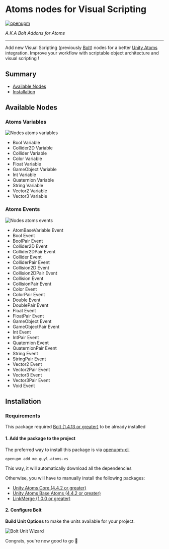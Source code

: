 ﻿Atoms nodes for Visual Scripting 
================================

[![openupm](https://img.shields.io/npm/v/me.guyl.atoms-vs?label=openupm&registry_uri=https://package.openupm.com)](https://openupm.com/packages/me.guyl.atoms-vs/)

*A.K.A Bolt Addons for Atoms*

----------------------------------------------------------------------------------------

Add new Visual Scripting (previously [Bolt](https://assetstore.unity.com/packages/tools/visual-scripting/bolt-163802))
nodes for a better [Unity Atoms](https://github.com/AdamRamberg/unity-atoms) integration.
Improve your workflow with scriptable object architecture and visual scripting !

## Summary

* [Available Nodes](https://github.com/bguyl/unity-atoms-vs#available-nodes)
* [Installation](https://github.com/bguyl/unity-atoms-vs#installation)
    

## Available Nodes

### Atoms Variables

![Nodes atoms variables](Documentation~/nodes-atoms-variables.jpg)

- Bool Variable
- Collider2D Variable
- Collider Variable
- Color Variable
- Float Variable
- GameObject Variable
- Int Variable
- Quaternion Variable
- String Variable
- Vector2 Variable
- Vector3 Variable

### Atoms Events

![Nodes atoms events](Documentation~/nodes-atoms-events.jpg)

- AtomBaseVariable Event
- Bool Event
- BoolPair Event 
- Collider2D Event
- Collider2DPair Event
- Collider Event 
- ColliderPair Event
- Collision2D Event
- Collision2DPair Event
- Collision Event
- CollisionPair Event
- Color Event
- ColorPair Event
- Double Event
- DoublePair Event
- Float Event
- FloatPair Event
- GameObject Event
- GameObjectPair Event
- Int Event
- IntPair Event
- Quaternion Event
- QuaternionPair Event
- String Event
- StringPair Event
- Vector2 Event
- Vector2Pair Event
- Vector3 Event
- Vector3Pair Event
- Void Event

## Installation

### Requirements

This package required [Bolt (1.4.13 or greater)](https://assetstore.unity.com/packages/tools/visual-scripting/bolt-163802) to be already installed

#### 1. Add the package to the project 

The preferred way to install this package is via [openupm-cli](https://github.com/openupm/openupm-cli)

````
openupm add me.guyl.atoms-vs
````

This way, it will automatically download all the dependencies

Otherwise, you will have to manually install the following packages:

- [Unity Atoms Core (4.4.2 or greater)](https://github.com/unity-atoms/unity-atoms)
- [Unity Atoms Base Atoms (4.4.2 or greater)](https://github.com/unity-atoms/unity-atoms)
- [LinkMerge (1.0.0 or greater)](https://github.com/RealityStop/Unity.CustomPackage.LinkMerge)
#### 2. Configure Bolt

**Build Unit Options** to make the units available for your project.

![Bolt Unit Wizard](Documentation~/bolt-build-units.jpg)


Congrats, you're now good to go 🎉